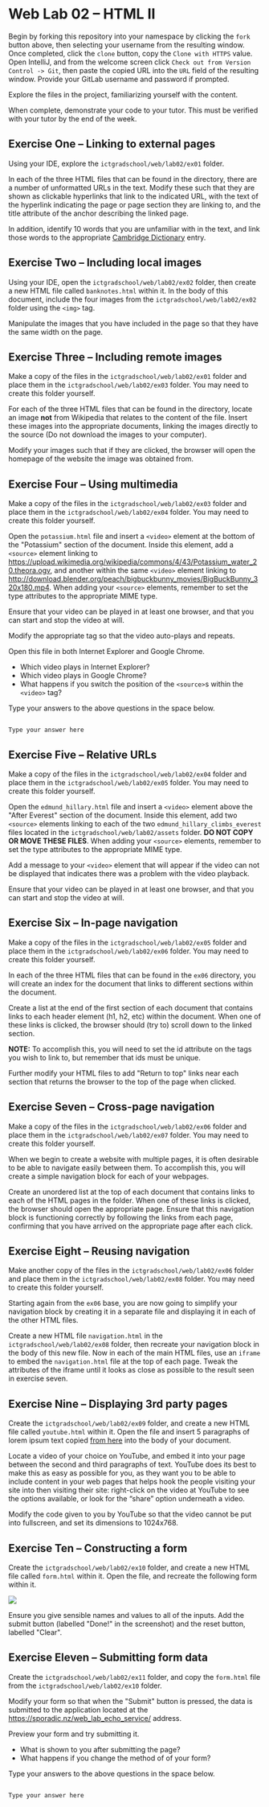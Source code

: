 Web Lab 02 &ndash; HTML II
==========

Begin by forking this repository into your namespace by clicking the ```fork``` button above, then selecting your username from the resulting window. Once completed, click the ```clone``` button, copy the ```Clone with HTTPS``` value. Open IntelliJ, and from the welcome screen click ```Check out from Version Control -> Git```, then paste the copied URL into the ```URL``` field of the resulting window. Provide your GitLab username and password if prompted.

Explore the files in the project, familiarizing yourself with the content.

When complete, demonstrate your code to your tutor. This must be verified with your tutor by the end of the week.

Exercise One &ndash; Linking to external pages
----------

Using your IDE, explore the ```ictgradschool/web/lab02/ex01``` folder.

In each of the three HTML files that can be found in the directory, there are a number of unformatted URLs in the text. Modify these such that they are shown as clickable hyperlinks that link to the indicated URL, with the text of the hyperlink indicating the page or page section they are linking to, and the title attribute of the anchor describing the linked page.

In addition, identify 10 words that you are unfamiliar with in the text, and link those words to the appropriate [Cambridge Dictionary](https://dictionary.cambridge.org/) entry.

Exercise Two &ndash; Including local images
----------

Using your IDE, open the ```ictgradschool/web/lab02/ex02``` folder, then create a new HTML file called ```banknotes.html``` within it. In the body of this document, include the four images from the ```ictgradschool/web/lab02/ex02``` folder using the ```<img>``` tag.

Manipulate the images that you have included in the page so that they have the same width on the page.

Exercise Three &ndash; Including remote images
----------

Make a copy of the files in the ```ictgradschool/web/lab02/ex01``` folder and place them in the ```ictgradschool/web/lab02/ex03``` folder. You may need to create this folder yourself.

For each of the three HTML files that can be found in the directory, locate an image __not__ from Wikipedia that relates to the content of the file. Insert these images into the appropriate documents, linking the images directly to the source (Do not download the images to your computer).

Modify your images such that if they are clicked, the browser will open the homepage of the website the image was obtained from.

Exercise Four &ndash; Using multimedia
----------

Make a copy of the files in the ```ictgradschool/web/lab02/ex03``` folder and place them in the ```ictgradschool/web/lab02/ex04``` folder. You may need to create this folder yourself. 
 
Open the ```potassium.html``` file and insert a ```<video>``` element at the bottom of the "Potassium" section of the document. Inside this element, add a ```<source>``` element linking to <https://upload.wikimedia.org/wikipedia/commons/4/43/Potassium_water_20.theora.ogv>, and another within the same ```<video>``` element linking to <http://download.blender.org/peach/bigbuckbunny_movies/BigBuckBunny_320x180.mp4>. When adding your ```<source>``` elements, remember to set the type attributes to the appropriate MIME type.

Ensure that your video can be played in at least one browser, and that you can start and stop the video at will.

Modify the appropriate tag so that the video auto-plays and repeats.

Open this file in both Internet Explorer and Google Chrome.
- Which video plays in Internet Explorer?
- Which video plays in Google Chrome?
- What happens if you switch the position of the ```<source>```s within the ```<video>``` tag?

Type your answers to the above questions in the space below.

```

Type your answer here

```

Exercise Five &ndash; Relative URLs
----------

Make a copy of the files in the ```ictgradschool/web/lab02/ex04``` folder and place them in the ```ictgradschool/web/lab02/ex05``` folder. You may need to create this folder yourself. 

Open the ```edmund_hillary.html``` file and insert a ```<video>``` element above the "After Everest" section of the document. Inside this element, add two ```<source>``` elements linking to each of the two ```edmund_hillary_climbs_everest``` files located in the ```ictgradschool/web/lab02/assets``` folder. **DO NOT COPY OR MOVE THESE FILES**. When adding your ```<source>``` elements, remember to set the type attributes to the appropriate MIME type.

Add a message to your ```<video>``` element that will appear if the video can not be displayed that indicates there was a problem with the video playback.

Ensure that your video can be played in at least one browser, and that you can start and stop the video at will.

Exercise Six &ndash; In-page navigation
----------

Make a copy of the files in the ```ictgradschool/web/lab02/ex05``` folder and place them in the ```ictgradschool/web/lab02/ex06``` folder. You may need to create this folder yourself. 

In each of the three HTML files that can be found in the ```ex06``` directory, you will create an index for the document that links to different sections within the document.

Create a list at the end of the first section of each document that contains links to each header element (h1, h2, etc) within the document. When one of these links is clicked, the browser should (try to) scroll down to the linked section. 

**NOTE:** To accomplish this, you will need to set the id attribute on the tags you wish to link to, but remember that ids must be unique.

Further modify your HTML files to add "Return to top" links near each section that returns the browser to the top of the page when clicked.
 

Exercise Seven &ndash; Cross-page navigation
----------

Make a copy of the files in the ```ictgradschool/web/lab02/ex06``` folder and place them in the ```ictgradschool/web/lab02/ex07``` folder. You may need to create this folder yourself. 

When we begin to create a website with multiple pages, it is often desirable to be able to navigate easily between them. To accomplish this, you will create a simple navigation block for each of your webpages. 

Create an unordered list at the top of each document that contains links to each of the HTML pages in the folder. When one of these links is clicked, the browser should open the appropriate page. Ensure that this navigation block is functioning correctly by following the links from each page, confirming that you have arrived on the appropriate page after each click.
 

Exercise Eight &ndash; Reusing navigation
----------

Make another copy of the files in the ```ictgradschool/web/lab02/ex06``` folder and place them in the ```ictgradschool/web/lab02/ex08``` folder. You may need to create this folder yourself. 

Starting again from the ```ex06``` base, you are now going to simplify your navigation block by creating it in a separate file and displaying it in each of the other HTML files. 

Create a new HTML file ```navigation.html``` in the ```ictgradschool/web/lab02/ex08``` folder, then recreate your navigation block in the body of this new file. Now in each of the main HTML files, use an ```iframe``` to embed the ```navigation.html``` file at the top of each page. Tweak the attributes of the iframe until it looks as close as possible to the result seen in exercise seven.
 

Exercise Nine &ndash; Displaying 3rd party pages
----------

Create the ```ictgradschool/web/lab02/ex09``` folder, and create a new HTML file called ```youtube.html``` within it. Open the file and insert 5 paragraphs of lorem ipsum text copied [from here](http://lipsum.com/feed/html) into the body of your document.
 
Locate a video of your choice on YouTube, and embed it into your page between the second and third paragraphs of text. YouTube does its best to make this as easy as possible for you, as they want you to be able to include content in your web pages that helps hook the people visiting your site into then visiting their site: right-click on the video at YouTube to see the options available, or look for the “share” option underneath a video. 

Modify the code given to you by YouTube so that the video cannot be put into fullscreen, and set its dimensions to 1024x768.

Exercise Ten &ndash; Constructing a form
----------

Create the ```ictgradschool/web/lab02/ex10``` folder, and create a new HTML file called ```form.html``` within it. Open the file, and recreate the following form within it.

![](./spec/ex10-screenshot.png)

Ensure you give sensible names and values to all of the inputs. Add the submit button (labelled "Done!" in the screenshot) and the reset button, labelled "Clear".

Exercise Eleven &ndash; Submitting form data
----------

Create the ```ictgradschool/web/lab02/ex11``` folder, and copy the ```form.html``` file from the ```ictgradschool/web/lab02/ex10``` folder.
 
Modify your form so that when the "Submit" button is pressed, the data is submitted to the application located at the <https://sporadic.nz/web_lab_echo_service/> address.

Preview your form and try submitting it.
- What is shown to you after submitting the page?
- What happens if you change the method of of your form?

Type your answers to the above questions in the space below.

```

Type your answer here

```
